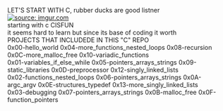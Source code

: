 LET'S START WITH C,  rubber ducks are good listner  <br>
<a href="https://imgur.com/Db0803P"><img src="https://i.imgur.com/Db0803P.jpg" title="source: imgur.com" /></a><br>
starting with c CISFUN <br>
it seems hard to learn but since its base of coding it worth<br>
PROJECTS THAT INCLUDEDE IN THIS "C" REPO<br>
0x00-hello_world              0x04-more_functions_nested_loops  0x08-recursion         0x0C-more_malloc_free    0x10-variadic_functions<br>
0x01-variables_if_else_while  0x05-pointers_arrays_strings      0x09-static_libraries  0x0D-preprocessor        0x12-singly_linked_lists<br>
0x02-functions_nested_loops   0x06-pointers_arrays_strings      0x0A-argc_argv         0x0E-structures_typedef  0x13-more_singly_linked_lists<br>
0x03-debugging                0x07-pointers_arrays_strings      0x0B-malloc_free       0x0F-function_pointers<br>


